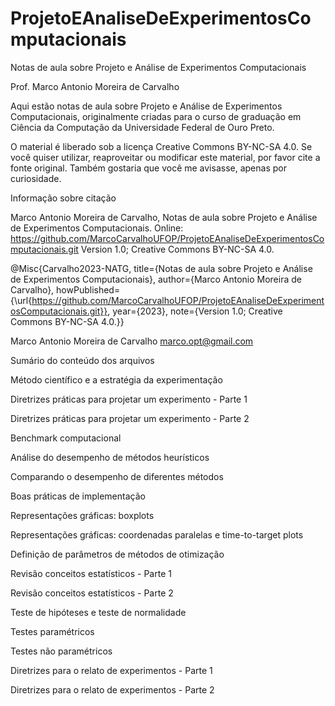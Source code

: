 # ProjetoEAnaliseDeExperimentosComputacionais

Notas de aula sobre Projeto e Análise de Experimentos Computacionais

Prof. Marco Antonio Moreira de Carvalho

Aqui estão notas de aula sobre Projeto e Análise de Experimentos Computacionais, originalmente criadas para o curso de graduação em Ciência da Computação da Universidade Federal de Ouro Preto. 

O material é liberado sob a licença Creative Commons BY-NC-SA 4.0. Se você quiser utilizar, reaproveitar ou modificar este material, por favor cite a fonte original. Também gostaria que você me avisasse, apenas por curiosidade.


Informação sobre citação 

Marco Antonio Moreira de Carvalho, Notas de aula sobre Projeto e Análise de Experimentos Computacionais. Online: https://github.com/MarcoCarvalhoUFOP/ProjetoEAnaliseDeExperimentosComputacionais.git Version 1.0; Creative Commons BY-NC-SA 4.0.

@Misc{Carvalho2023-NATG,
title={Notas de aula sobre Projeto e Análise de Experimentos Computacionais},
author={Marco Antonio Moreira de Carvalho}, 
howPublished={\url{https://github.com/MarcoCarvalhoUFOP/ProjetoEAnaliseDeExperimentosComputacionais.git}}, 
year={2023},
note={Version 1.0; Creative Commons BY-NC-SA 4.0.}}


Marco Antonio Moreira de Carvalho
marco.opt@gmail.com

Sumário do conteúdo dos arquivos

Método científico e a estratégia da experimentação

Diretrizes práticas para projetar um experimento - Parte 1

Diretrizes práticas para projetar um experimento - Parte 2

Benchmark computacional 

Análise do desempenho de métodos heurísticos

Comparando o desempenho de diferentes métodos

Boas práticas de implementação

Representações gráficas: boxplots

Representações gráficas: coordenadas paralelas e time-to-target plots 

Definição de parâmetros de métodos de otimização

Revisão conceitos estatísticos - Parte 1

Revisão conceitos estatísticos - Parte 2

Teste de hipóteses e teste de normalidade

Testes paramétricos

Testes não paramétricos

Diretrizes para o relato de experimentos - Parte 1

Diretrizes para o relato de experimentos - Parte 2

